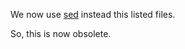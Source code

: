 We now use <a href="http://www.grymoire.com/Unix/Sed.html">sed</a> instead this listed files.

So, this is now obsolete.
